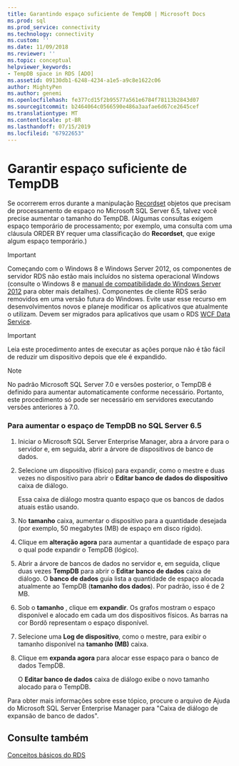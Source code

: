 ```yaml
---
title: Garantindo espaço suficiente de TempDB | Microsoft Docs
ms.prod: sql
ms.prod_service: connectivity
ms.technology: connectivity
ms.custom: ''
ms.date: 11/09/2018
ms.reviewer: ''
ms.topic: conceptual
helpviewer_keywords:
- TempDB space in RDS [ADO]
ms.assetid: 09130db1-6248-4234-a1e5-a9c8e1622c06
author: MightyPen
ms.author: genemi
ms.openlocfilehash: fe377cd15f2b95577a561e6784f78113b2843d07
ms.sourcegitcommit: b2464064c0566590e486a3aafae6d67ce2645cef
ms.translationtype: MT
ms.contentlocale: pt-BR
ms.lasthandoff: 07/15/2019
ms.locfileid: "67922653"
---
```

# <a name="ensuring-sufficient-tempdb-space"></a>Garantir espaço suficiente de TempDB
Se ocorrerem erros durante a manipulação [Recordset](../../../ado/reference/ado-api/recordset-object-ado.md) objetos que precisam de processamento de espaço no Microsoft SQL Server 6.5, talvez você precise aumentar o tamanho do TempDB. (Algumas consultas exigem espaço temporário de processamento; por exemplo, uma consulta com uma cláusula ORDER BY requer uma classificação do **Recordset**, que exige algum espaço temporário.)  
  
> [!IMPORTANT]
>  Começando com o Windows 8 e Windows Server 2012, os componentes de servidor RDS não estão mais incluídos no sistema operacional Windows (consulte o Windows 8 e [manual de compatibilidade do Windows Server 2012](https://www.microsoft.com/download/details.aspx?id=27416) para obter mais detalhes). Componentes de cliente RDS serão removidos em uma versão futura do Windows. Evite usar esse recurso em desenvolvimentos novos e planeje modificar os aplicativos que atualmente o utilizam. Devem ser migrados para aplicativos que usam o RDS [WCF Data Service](https://go.microsoft.com/fwlink/?LinkId=199565).  
  
> [!IMPORTANT]
>  Leia este procedimento antes de executar as ações porque não é tão fácil de reduzir um dispositivo depois que ele é expandido.  
  
> [!NOTE]
>  No padrão Microsoft SQL Server 7.0 e versões posterior, o TempDB é definido para aumentar automaticamente conforme necessário. Portanto, este procedimento só pode ser necessário em servidores executando versões anteriores à 7.0.  
  
### <a name="to-increase-the-tempdb-space-on-sql-server-65"></a>Para aumentar o espaço de TempDB no SQL Server 6.5  
  
1.  Iniciar o Microsoft SQL Server Enterprise Manager, abra a árvore para o servidor e, em seguida, abrir a árvore de dispositivos de banco de dados.  
  
2.  Selecione um dispositivo (físico) para expandir, como o mestre e duas vezes no dispositivo para abrir o **Editar banco de dados do dispositivo** caixa de diálogo.  
  
     Essa caixa de diálogo mostra quanto espaço que os bancos de dados atuais estão usando.  
  
3.  No **tamanho** caixa, aumentar o dispositivo para a quantidade desejada (por exemplo, 50 megabytes (MB) de espaço em disco rígido).  
  
4.  Clique em **alteração agora** para aumentar a quantidade de espaço para o qual pode expandir o TempDB (lógico).  
  
5.  Abrir a árvore de bancos de dados no servidor e, em seguida, clique duas vezes **TempDB** para abrir o **Editar banco de dados** caixa de diálogo. O **banco de dados** guia lista a quantidade de espaço alocada atualmente ao TempDB (**tamanho dos dados**). Por padrão, isso é de 2 MB.  
  
6.  Sob o **tamanho** , clique em **expandir**. Os grafos mostram o espaço disponível e alocado em cada um dos dispositivos físicos. As barras na cor Bordô representam o espaço disponível.  
  
7.  Selecione uma **Log de dispositivo**, como o mestre, para exibir o tamanho disponível na **tamanho (MB)** caixa.  
  
8.  Clique em **expanda agora** para alocar esse espaço para o banco de dados TempDB.  
  
     O **Editar banco de dados** caixa de diálogo exibe o novo tamanho alocado para o TempDB.  
  
 Para obter mais informações sobre esse tópico, procure o arquivo de Ajuda do Microsoft SQL Server Enterprise Manager para "Caixa de diálogo de expansão de banco de dados".  
  
## <a name="see-also"></a>Consulte também  
 [Conceitos básicos do RDS](../../../ado/guide/remote-data-service/rds-fundamentals.md)


